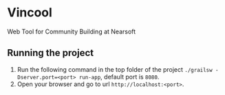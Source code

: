 # Vincool
Web Tool for Community Building at Nearsoft

## Running the project
1. Run the following command in the top folder of the project ``./grailsw -Dserver.port=<port> run-app``, default port is ``8080``.
2. Open your browser and go to url ``http://localhost:<port>``.

